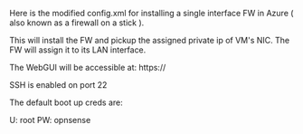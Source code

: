 Here is the modified config.xml for installing a single interface FW in Azure ( also known as a firewall on a stick ).

This will install the FW and pickup the assigned private ip of VM's NIC. The FW will assign it to its LAN interface. 

The WebGUI will be accessible at: https://<NIC-IP> 

SSH is enabled on port 22 

The default boot up creds are:

U: root 
PW: opnsense

